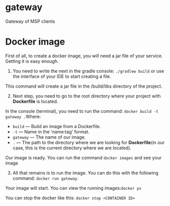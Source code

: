 # gateway
Gateway of MSP clients

# Docker image

First of all, to create a docker image, you will need a jar file of your service.
Getting it is easy enough.

1. You need to write the next in the gradle console:
```./gradlew build``` or use the interface of your IDE to start creating a file.

This command will create a jar file in the /build/libs directory of the project.

2. Next step, you need to go to the root directory where your  project with **Dockerfile** is located.

In the console (terminal), you need to run the command: ```docker build -t gateway .```Where:
- `build` — Build an image from a Dockerfile.
- `-t` — Name in the 'name:tag' format.
- `gateway` — The name of our image.
- `.` — The path to the directory where we are looking for **Dockerfile**(in our case, this is the current directory where we are located).


Our image is ready. You can run the command `docker images` and see your image

3. All that remains is to run the image. You can do this with the following command: `docker run gateway`.

Your image will start. You can view the running images:`docker ps`

You can stop the docker like this: `docker stop <CONTAINER ID>`
